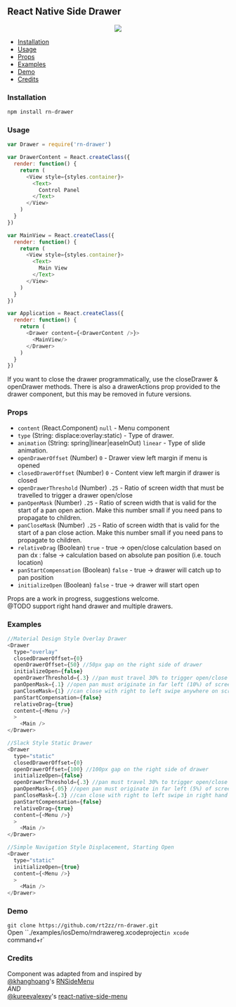 ## React Native Side Drawer
<p align="center">
  <img src ="https://raw.githubusercontent.com/rt2zz/rn-drawer/master/examples/rn-drawer.gif" />
</p>

- [Installation](#installation)
- [Usage](#usage)
- [Props](#props)
- [Examples](#examples)
- [Demo](#demo)
- [Credits](#credits)

### Installation
```bash
npm install rn-drawer
```

### Usage
```javascript
var Drawer = require('rn-drawer')

var DrawerContent = React.createClass({
  render: function() {
    return (
      <View style={styles.container}>
        <Text>
          Control Panel
        </Text>
      </View>
    )
  }
})

var MainView = React.createClass({
  render: function() {
    return (
      <View style={styles.container}>
        <Text>
          Main View
        </Text>
      </View>
    )
  }
})

var Application = React.createClass({
  render: function() {
    return (
      <Drawer content={<DrawerContent />}>
        <MainView/>
      </Drawer>
    )
  }
})
```

If you want to close the drawer programmatically, use the closeDrawer & openDrawer methods. There is also a drawerActions prop provided to the drawer component, but this may be removed in future versions.

### Props
- `content` (React.Component) `null` - Menu component
- `type` (String: displace:overlay:static) - Type of drawer.
- `animation` (String: spring|linear|easeInOut) `linear` - Type of slide animation.
- `openDrawerOffset` (Number) `0` - Drawer view left margin if menu is opened
- `closedDrawerOffset` (Number) `0` - Content view left margin if drawer is closed
- `openDrawerThreshold` (Number) `.25` - Ratio of screen width that must be travelled to trigger a drawer open/close
- `panOpenMask` (Number) `.25` - Ratio of screen width that is valid for the start of a pan open action. Make this number small if you need pans to propagate to children.
- `panCloseMask` (Number) `.25` - Ratio of screen width that is valid for the start of a pan close action. Make this number small if you need pans to propagate to children.
- `relativeDrag` (Boolean) `true` - true -> open/close calculation based on pan dx : false -> calculation based on absolute pan position (i.e. touch location)
- `panStartCompensation` (Boolean) `false` - true -> drawer will catch up to pan position
- `initializeOpen` (Boolean) `false` - true -> drawer will start open

Props are a work in progress, suggestions welcome.  
@TODO support right hand drawer and multiple drawers.

### Examples
```js
//Material Design Style Overlay Drawer
<Drawer
  type="overlay"
  closedDrawerOffset={0}
  openDrawerOffset={50} //50px gap on the right side of drawer
  initializeOpen={false}
  openDrawerThreshold={.3} //pan must travel 30% to trigger open/close action on release
  panOpenMask={.1} //open pan must originate in far left (10%) of screen
  panCloseMask={1} //can close with right to left swipe anywhere on screen
  panStartCompensation={false}
  relativeDrag={true}
  content={<Menu />}
  >
    <Main />
</Drawer>

//Slack Style Static Drawer
<Drawer
  type="static"
  closedDrawerOffset={0}
  openDrawerOffset={100} //100px gap on the right side of drawer
  initializeOpen={false}
  openDrawerThreshold={.3} //pan must travel 30% to trigger open/close action on release
  panOpenMask={.05} //open pan must originate in far left (5%) of screen
  panCloseMask={.3} //can close with right to left swipe in right hand third of screen
  panStartCompensation={false}
  relativeDrag={true}
  content={<Menu />}
  >
    <Main />
</Drawer>

//Simple Navigation Style Displacement, Starting Open
<Drawer
  type="static"
  initializeOpen={true}
  content={<Menu />}
  >
    <Main />
</Drawer>
```

### Demo
`git clone https://github.com/rt2zz/rn-drawer.git`  
Open ``./examples/iosDemo/rndrawereg.xcodeproject` in xcode  
`command+r`

### Credits
Component was adapted from and inspired by  
[@khanghoang](https://github.com/khanghoang)'s [RNSideMenu](https://github.com/khanghoang/RNSideMenu)  
*AND*  
[@kureevalexey](https://twitter.com/kureevalexey)'s [react-native-side-menu](https://github.com/Kureev/react-native-side-menu)
